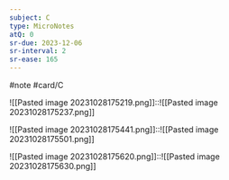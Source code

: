 ```yaml
---
subject: C
type: MicroNotes
atQ: 0
sr-due: 2023-12-06
sr-interval: 2
sr-ease: 165
---
```

#note
#card/C 

![[Pasted image 20231028175219.png]]::![[Pasted image 20231028175237.png]] <!--SR:!2023-12-06,10,190-->

![[Pasted image 20231028175441.png]]::![[Pasted image 20231028175501.png]] <!--SR:!2024-01-08,48,270-->


![[Pasted image 20231028175620.png]]::![[Pasted image 20231028175630.png]] <!--SR:!2023-12-08,12,230-->

